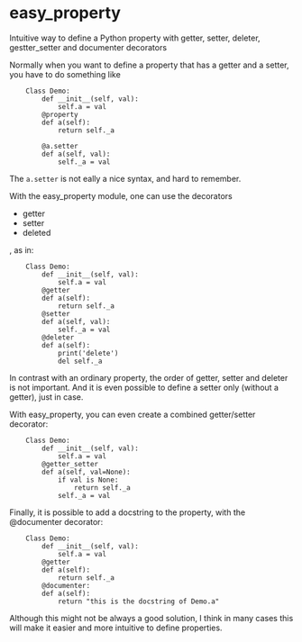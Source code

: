 # easy_property
Intuitive way to define a Python property with getter, setter, deleter, gestter_setter and documenter decorators

Normally when you want to define a property that has a getter and a setter, you have to do something like

```
    Class Demo:
        def __init__(self, val):
            self.a = val
        @property
        def a(self):
            return self._a
        
        @a.setter
        def a(self, val):
            self._a = val
```
The `a.setter` is not eally a nice syntax, and hard to remember.

With the easy_property module, one can use the decorators

- getter
- setter
- deleted

, as in:
```
    Class Demo:
        def __init__(self, val):
            self.a = val
        @getter
        def a(self):
            return self._a
        @setter
        def a(self, val):
            self._a = val
        @deleter
        def a(self):
            print('delete')
            del self._a
```
In contrast with an ordinary property, the order of getter, setter and deleter is not important.
And it is even possible to define a setter only (without a getter), just in case.

With easy_property, you can even create a combined getter/setter decorator:
```
    Class Demo:
        def __init__(self, val):
            self.a = val
        @getter_setter
        def a(self, val=None):
            if val is None:
                return self._a
            self._a = val
```
Finally, it is possible to add a docstring to the property, with the @documenter decorator:
```
    Class Demo:
        def __init__(self, val):
            self.a = val
        @getter
        def a(self):
            return self._a
        @documenter:
        def a(self):
            return "this is the docstring of Demo.a"
```

Although this might not be always a good solution, I think in many cases this will make it easier and more intuitive to
define properties.
